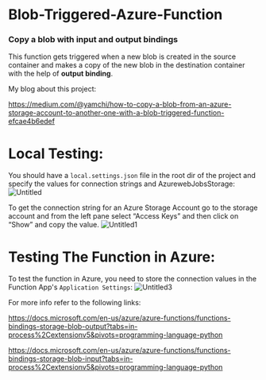 # Blob-Triggered-Azure-Function
### Copy a blob with input and output bindings
This function gets triggered when a new blob is created in the source container and makes a copy of the new blob in the destination container with the help of **output binding**. 

My blog about this project:

https://medium.com/@yamchi/how-to-copy-a-blob-from-an-azure-storage-account-to-another-one-with-a-blob-triggered-function-efcae4b6edef
# Local Testing:
You should have a `local.settings.json` file in the root dir of the project and specify the values for connection strings and AzurewebJobsStorage:
![Untitled](https://user-images.githubusercontent.com/84933778/187780332-92acc1db-095f-406e-9e74-99cf83dd60f1.png)

To get the connection string for an Azure Storage Account go to the storage account and from the left pane select “Access Keys” and then click on “Show” and copy the value.
![Untitled1](https://user-images.githubusercontent.com/84933778/187779260-a68254d2-00e7-4cac-9b54-14b75e5068dc.png)
# Testing The Function in Azure:
To test the function in Azure, you need to store the connection values in the Function App's `Application Settings`:
![Untitled3](https://user-images.githubusercontent.com/84933778/187781361-e9f60fc0-0c82-4eb9-9df1-43253145da96.png)

For more info refer to the following links:

https://docs.microsoft.com/en-us/azure/azure-functions/functions-bindings-storage-blob-output?tabs=in-process%2Cextensionv5&pivots=programming-language-python

https://docs.microsoft.com/en-us/azure/azure-functions/functions-bindings-storage-blob-input?tabs=in-process%2Cextensionv5&pivots=programming-language-python
